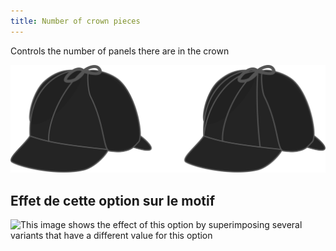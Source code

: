 ```yaml
---
title: Number of crown pieces
---
```


Controls the number of panels there are in the crown

![Illustration showing the effect of this option](gores.svg)


## Effet de cette option sur le motif
![This image shows the effect of this option by superimposing several variants that have a different value for this option](holmes_gorenumber_sample.svg "Effect of this option on the pattern")

